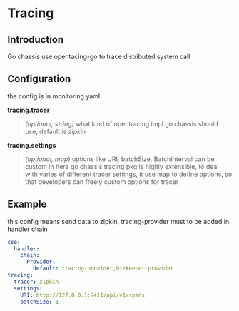 # Tracing
## Introduction
Go chassis use opentacing-go to trace distributed system call
## Configuration

the config is in monitoring.yaml

**tracing.tracer**

> *(optional, string)*  what kind of opentracing impl go chassis should use, default is *zipkin*

**tracing.settings**

>  *(optional, map)* options like URI, batchSize, BatchInterval can be custom in here
>  go chassis tracing pkg is highly extensible, to deal with varies of different tracer settings, 
it use map to define options, so that developers can freely custom options for tracer

## Example

this config means send data to zipkin, tracing-provider must to be added in handler chain

```yaml
cse:
  handler:
    chain:
      Provider:
        default: tracing-provider,bizkeeper-provider
tracing:
  tracer: zipkin
  settings:
    URI: http://127.0.0.1:9411/api/v1/spans
    batchSize: 1
```


